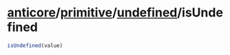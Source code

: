# [anticore](../../../../../#reference)/[primitive](../../#reference)/[undefined](../#reference)/<a name="reference">isUndefined</a>

```js
isUndefined(value)
```